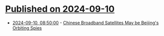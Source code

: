 # [Published on 2024-09-10](index.md)

* [2024-09-10, 08:50:00](https://soylentnews.org/article.pl?sid=24/09/08/2123254&from=rss) - [Chinese Broadband Satellites May be Beijing's Orbiting Spies](https://soylentnews.org/article.pl?sid=24/09/08/2123254&from=rss)
